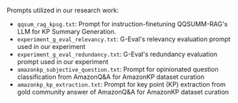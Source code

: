Prompts utilized in our research work:
* ```qqsum_rag_kpsg.txt```: Prompt for instruction-finetuning QQSUMM-RAG's LLM for KP Summary Generation.
* ```experiment_g_eval_relevancy.txt```: G-Eval's relevancy evaluation prompt used in our experiment
* ```experiment_g_eval_redundancy.txt```: G-Eval's redundancy evaluation prompt used in our experiment
* ```amazonkp_subjective_question.txt```: Prompt for opinionated question classification from AmazonQ&A for AmazonKP dataset curation
* ```amazonkp_kp_extraction.txt```: Prompt for key point (KP) extraction from gold community answer of AmazonQ&A for AmazonKP dataset curation